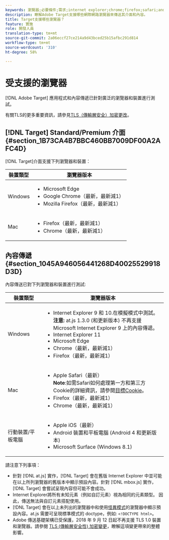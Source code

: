 ```yaml
---
keywords: 瀏覽器;必要條件;需求;internet explorer;chrome;firefox;safari;android;surface
description: 瞭解Adobe Target支援哪些網際網路瀏覽器來傳送其介面和內容。
title: Target支援哪些瀏覽器？
feature: 實施
role: 開發人員
translation-type: tm+mt
source-git-commit: 2a06eccf27ce214a9d43bced25b15afbc291d814
workflow-type: tm+mt
source-wordcount: '310'
ht-degree: 58%

---
```



# 受支援的瀏覽器

[!DNL Adobe Target] 應用程式和內容傳遞已針對廣泛的瀏覽器和裝置進行測試。

有關TLS的更多重要資訊，請參見[TLS（傳輸層安全）加密更改](/help/c-implementing-target/c-considerations-before-you-implement-target/tls-transport-layer-security-encryption.md#concept_CC1001E9D3AE4BABAF90B8311B0A6451)。

## [!DNL Target] Standard/Premium 介面 {#section_1B73CA4B7BBC460BB7009DF00A2AFC4D}

[!DNL Target]介面支援下列瀏覽器和裝置：

| 裝置類型 | 瀏覽器版本 |
|--- |--- |
| Windows | <ul><li>Microsoft Edge</li><li>Google Chrome（最新，最新減1）</li><li>Mozilla Firefox（最新，最新減1）</li></ul> |
| Mac | <ul><li>Firefox（最新，最新減1）</li><li>Chrome（最新，最新減1）</li></ul> |

## 內容傳遞 {#section_1045A946056441268D40025529918D3D}

內容傳送已對下列瀏覽器和裝置進行測試:

| 裝置類型 | 瀏覽器版本 |
|--- |--- |
| Windows | <ul><li>Internet Explorer 9 和 10.在模擬模式中測試。<br>**注意:** at.js 1.3.0 (和更新版本) 不再支援 Microsoft Internet Explorer 9 上的內容傳遞。</li><li>Internet Explorer 11</li><li>Microsoft Edge</li><li>Chrome（最新，最新減1）</li><li>Firefox（最新，最新減1）</li></ul> |
| Mac | <ul><li>Apple Safari（最新）<br>**Note**:如需Safari如何處理第一方和第三方Cookie的詳細資訊，請參閱[目標Cookie](/help/c-implementing-target/c-implementing-target-for-client-side-web/t-mbox-download/cookie-behavior.md)。</li><li>Firefox（最新，最新減1）</li><li>Chrome（最新，最新減1）</li></ul> |
| 行動裝置/平板電腦 | <ul><li>Apple iOS（最新）</li><li>Android 裝置和平板電腦 (Android 4 和更新版本)</li><li>Microsoft Surface (Windows 8.1)</li></ul> |

請注意下列事項：

* 針對 [!DNL at.js] 實作，[!DNL Target] 會在舊版 Internet Explorer 中並可能在以上所列瀏覽器的舊版本中顯示預設內容。針對 [!DNL mbox.js] 實作，[!DNL Target] 會嘗試呈現內容但可能不會成功。
* Internet Explorer將所有未知元素（例如自訂元素）視為相同的元素類型。 因此，傳送無法與自訂元素搭配使用。
* [!DNL Target] 會在以上未列出的瀏覽器中和使用[怪異模式](https://en.wikipedia.org/wiki/Quirks_mode)的瀏覽器中顯示預設內容。at.js 需要可呈現標準模式的 doctype，例如: `<!DOCTYPE html>`。
* Adobe 傳送基礎架構已受保護，2018 年 9 月 12 日起不再支援 TLS 1.0 裝置和瀏覽器。請參閱 [TLS (傳輸層安全性) 加密變更](/help/c-implementing-target/c-considerations-before-you-implement-target/tls-transport-layer-security-encryption.md#concept_CC1001E9D3AE4BABAF90B8311B0A6451)，瞭解這項變更帶來的整體影響。
